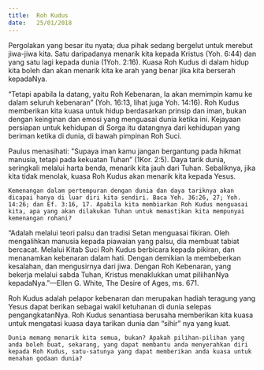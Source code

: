 ```yaml
---
title:  Roh Kudus
date:   25/01/2018
---
```


Pergolakan yang besar itu nyata; dua pihak sedang bergelut untuk merebut jiwa-jiwa kita.  Satu daripadanya menarik kita kepada Kristus (Yoh. 6:44) dan yang satu lagi kepada dunia (1Yoh. 2:16).  Kuasa Roh Kudus di dalam hidup kita boleh dan akan menarik kita ke arah yang benar jika kita berserah kepadaNya.

“Tetapi apabila Ia datang, yaitu Roh Kebenaran, Ia akan memimpin kamu ke dalam seluruh kebenaran” (Yoh. 16:13, lihat juga Yoh. 14:16).  Roh Kudus memberikan kita kuasa untuk hidup berdasarkan prinsip dan iman, bukan dengan keinginan dan emosi yang menguasai dunia ketika ini.  Kejayaan persiapan untuk kehidupan di Sorga itu datangnya dari kehidupan yang beriman ketika di dunia, di bawah pimpinan Roh Suci.

Paulus menasihati: "Supaya iman kamu jangan bergantung pada hikmat manusia, tetapi pada kekuatan Tuhan” (1Kor. 2:5).  Daya tarik dunia, seringkali melalui harta benda, menarik kita jauh dari Tuhan. Sebaliknya, jika kita tidak menolak, kuasa Roh Kudus akan menarik kita kepada Yesus.

`Kemenangan dalam pertempuran dengan dunia dan daya tariknya akan dicapai hanya di luar diri kita sendiri. Baca Yeh. 36:26, 27; Yoh. 14:26; dan Ef. 3:16, 17. Apabila kita membiarkan Roh Kudus menguasai kita, apa yang akan dilakukan Tuhan untuk memastikan kita mempunyai kemenangan rohani?`

“Adalah melalui teori palsu dan tradisi Setan menguasai fikiran.  Oleh mengalihkan manusia kepada piawaian yang palsu, dia membuat tabiat bercacat.  Melalui Kitab Suci Roh Kudus berbicara kepada pikiran, dan menanamkan kebenaran dalam hati.  Dengan demikian Ia membeberkan kesalahan, dan mengusirnya dari jiwa.  Dengan Roh Kebenaran, yang bekerja melalui sabda Tuhan, Kristus menaklukkan umat piliihanNya kepadaNya.”—Ellen G. White, The Desire of Ages, ms. 671.

Roh Kudus adalah pelapor kebenaran dan merupakan hadiah teragung yang Yesus dapat berikan sebagai wakil ketuhanan di dunia selepas pengangkatanNya.  Roh Kudus senantiasa berusaha memberikan kita kuasa untuk mengatasi kuasa daya tarikan dunia dan “sihir” nya yang kuat.
	
`Dunia memang menarik kita semua, bukan? Apakah pilihan-pilihan yang anda boleh buat, sekarang, yang dapat membantu anda menyerahkan diri kepada Roh Kudus, satu-satunya yang dapat memberikan anda kuasa untuk menahan godaan dunia?`